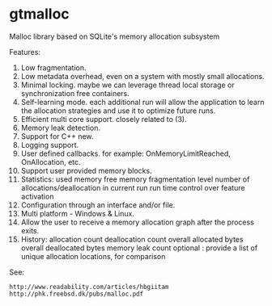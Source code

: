 gtmalloc
========

Malloc library based on SQLite's memory allocation subsystem

Features:

1. Low fragmentation.
2. Low metadata overhead, even on a system with mostly small allocations.
3. Minimal locking. maybe we can leverage thread local storage or synchronization free containers.
4. Self-learning mode. each additional run will allow the application to learn the allocation strategies and use it to optimize future runs.
5. Efficient multi core support. closely related to (3).
6. Memory leak detection.
6. Support for C++ new.
7. Logging support.
8. User defined callbacks. for example: OnMemoryLimitReached, OnAllocation, etc.
9. Support user provided memory blocks.
10. Statistics:
	used memory
	free memory
	fragmentation level
	number of allocations/deallocation in current run
	run time control over feature activation
11. Configuration through an interface and/or file.
12. Multi platform - Windows & Linux.
13. Allow the user to receive a memory allocation graph after the process exits.
14. History:
	allocation count
	deallocation count
	overall allocated bytes
	overall deallocated bytes
	memory leak count
	optional : provide a list of unique allocation locations, for comparison

See:

	http://www.readability.com/articles/hbgiitam
	http://phk.freebsd.dk/pubs/malloc.pdf
